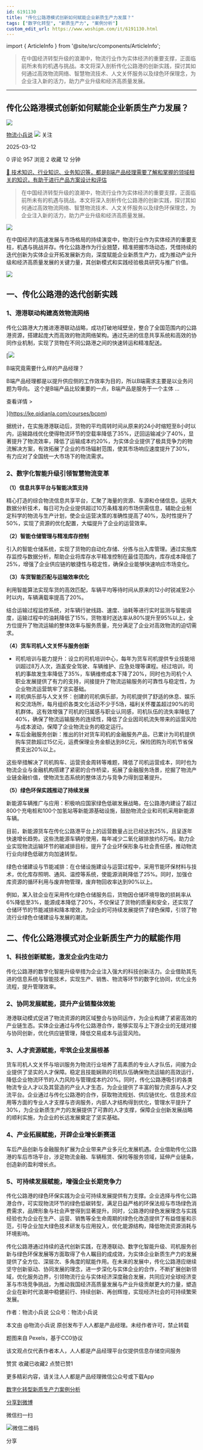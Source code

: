 ```yaml
---
id: 6191130
title: "传化公路港模式创新如何赋能企业新质生产力发展？"
tags: ["数字化转型", "新质生产力", "案例分析"]
custom_edit_url: https://www.woshipm.com/it/6191130.html
---
```

import { ArticleInfo } from '@site/src/components/ArticleInfo';

<ArticleInfo
    author="物流小兵说"
    authorLink="https://www.woshipm.com/u/658093"
    published="2025-03-12"
    views={957}
    comments={0}
    collects={2}
/>

> 在中国经济转型升级的浪潮中，物流行业作为实体经济的重要支撑，正面临前所未有的机遇与挑战。本文将深入剖析传化公路港的创新实践，探讨其如何通过高效物流网络、智慧物流技术、人文关怀服务以及绿色环保理念，为企业注入新的活力，助力产业升级和经济高质量发展。

---

## 传化公路港模式创新如何赋能企业新质生产力发展？

[![](https://static.woshipm.com/view/woshipm_api_def_20241230105723_1637.jpg?imageView2/1/w/72/h/72/q/100)](https://www.woshipm.com/u/658093)

[物流小兵说](https://www.woshipm.com/u/658093) ![](https://static.woshipm.com/tag/1101_1@2x.png) 关注

2025-03-12

0 评论 957 浏览 2 收藏 12 分钟

[🔗 技术知识、行业知识、业务知识等，都是B端产品经理需要了解和掌握的领域相关的知识，有助于进行产品方案设计和评估](https://ke.qidianla.com/courses/bcpm)

> 在中国经济转型升级的浪潮中，物流行业作为实体经济的重要支撑，正面临前所未有的机遇与挑战。本文将深入剖析传化公路港的创新实践，探讨其如何通过高效物流网络、智慧物流技术、人文关怀服务以及绿色环保理念，为企业注入新的活力，助力产业升级和经济高质量发展。

![](https://image.woshipm.com/2023/04/17/83fae930-dcf5-11ed-8851-00163e0b5ff3.png)

在中国经济的高速发展与市场格局的持续演变中，物流行业作为实体经济的重要支柱，机遇与挑战并存。传化公路港作为行业翘楚，精准把握市场动态，凭借持续的迭代创新为实体企业开拓发展新方向，深度赋能企业新质生产力，成为推动产业升级和经济高质量发展的关键力量，其创新模式和实践经验极具研究与推广价值。

![](https://image.woshipm.com/2025/03/12/1bed1e80-fedb-11ef-823c-00163e09d72f.png)

## 一、传化公路港的迭代创新实践

### 1、港港联动构建高效物流网络

传化公路港大力推进港港联动战略，成功打破地域壁垒，整合了全国范围内的公路港资源，搭建起庞大而高效的物流网络架构。通过先进的信息共享系统和高效的协同作业机制，实现了货物在不同公路港之间的快速转运和精准配送。

[![](https://image.woshipm.com/2023/08/02/f7cafd68-30e3-11ee-9da3-00163e0b5ff3.png)

B端究竟需要什么样的产品经理？

B端产品经理都是以提升供应侧的工作效率为目的，所以B端需求主要是以业务问题为导向。 这个是B端产品比较重要的一点，B端产品是服务于一个主体 ...

查看详情 >

](https://ke.qidianla.com/courses/bcpm)

据统计，在实施港港联动后，货物的平均周转时间从原来的24小时缩短至8小时以内，运输路线优化使得物流环节的空载率降低了35%，迂回运输减少了40%，显著提升了物流效率，降低了运输成本约20%，为实体企业提供了极具竞争力的物流解决方案，有效拓展了企业的市场辐射范围，使其市场响应速度提升了30%，有力应对了全国统一大市场下的物流需求。

### 2、数字化智能升级引领智慧物流变革

**（1）信息共享平台与智能决策支持**

精心打造的综合物流信息共享平台，汇聚了海量的货源、车源和仓储信息。运用大数据分析技术，每日可为企业提供超过10万条精准的市场供需信息，辅助企业制定科学的物流与生产计划，使企业运营决策的准确性提高了40%，及时性提升了50%，实现了资源的优化配置，大幅提升了企业的运营效率。

**（2）智能仓储管理与精准库存控制**

引入的智能仓储系统，实现了货物的自动化存储、分拣与出入库管理。通过实施库存监控与数据分析，帮助企业将库存水平精准控制在最佳范围内，库存成本降低了25%，增强了企业供应链的敏捷性与稳定性，确保企业能够快速响应市场变化。

**（3）车货智能匹配与运输效率优化**

利用智能算法实现车货的高效匹配，车辆平均等待时间从原来的12小时锐减至2小时以内，车辆满载率提高了20%。

结合运输过程监控系统，对车辆行驶线路、速度、油耗等进行实时监测与智能调度，运输过程中的油耗降低了15%，货物准时送达率从80%提升至95%以上，全方位提升了物流运输的整体效率与服务质量，充分满足了企业对高效物流的迫切需求。

**（4）货车司机人文关怀与服务创新**

*   司机培训与能力提升：设立的司机培训中心，每年为货车司机提供专业技能培训超过8万人次，涵盖安全驾驶、车辆维护、应急处理等课程。经过培训，司机的事故发生率降低了35%，车辆维修成本下降了20%，同时也为司机个人职业发展提供了有力的支持，间接提升了物流运输服务的可靠性与稳定性，为企业物流运营筑牢了坚实基础。
*   司机俱乐部与人文关怀：创建的司机俱乐部，为司机提供了舒适的休息、娱乐和交流场所，每月组织各类文化活动不少于5场，福利关怀覆盖超过90%的司机群体。这有效增强了司机的归属感与职业认同感，司机队伍的流失率降低了40%，确保了物流运输服务的连续性，降低了企业因司机流失带来的运营风险与成本波动，保障了企业物流业务的稳定运行。
*   车后金融服务创新：推出的针对货车司机的金融服务产品，已累计为司机提供购车贷款超过15亿元，运费保理业务金额达到8亿元，保险团购为司机节省保费支出20%以上。

这些举措解决了司机购车、运营资金周转等难题，降低了司机运营成本，同时也为物流企业与金融机构搭建了紧密的合作桥梁，拓展了金融服务场景，挖掘了物流产业链金融价值，使物流生态系统的整体活力与竞争力得到显著提升。

**（5）绿色环保实践推动了持续发展**

新能源车辆推广与应用：积极响应国家绿色低碳发展战略，在公路港内建设了超过800个充电桩和100个加氢站等新能源基础设施，鼓励物流企业和司机采用新能源车辆。

目前，新能源货车在传化公路港平台上的运营数量占比已经达到25%，且呈逐年快速增长趋势。这些洗能源车辆的使用，每年减少二氧化碳排放约8万吨，助力企业实现物流运输环节的碳减排目标，提升了企业环保形象与社会责任感，推动物流行业向绿色低碳方向加速转型。

绿色仓储建设与节能减排：在仓储设施建设与运营过程中，采用节能环保材料与技术，优化库存照明、通风、温控等系统，使能源消耗降低了25%。同时，加强仓库资源的循环利用与废弃物管理，废弃物回收率达到90%以上。

例如，某入驻企业在采用传化绿色仓储服务后，货物因仓储环境导致的损耗率从6%降低至3%，能源成本降低了20%，不仅保证了货物的质量和安全，还实现了仓储环节的节能减排和降本增效，为企业的可持续发展提供了绿色保障，引领了物流行业绿色仓储建设与发展的潮流。

## 二、传化公路港模式对企业新质生产力的赋能作用

### 1、科技创新赋能，激发企业内生动力

传化公路港的数字化智能升级举措为企业注入强大的科技创新活力。企业借助其先进的信息系统与智能技术，实现生产、销售、物流等环节的数字化协同，优化业务流程，提升管理效率。

### 2、协同发展赋能，提升产业链整体效能

港港联动模式促进了物流资源的跨区域整合与协同运作，为企业构建了紧密高效的产业链生态。实体企业通过与传化公路港合作，能够实现与上下游企业的无缝对接与协同创新，优化供应链管理，降低交易成本与运营风险。

### 3、人才资源赋能，牢筑企业发展根基

货车司机人文关怀与培训服务为物流行业培养了高素质的专业人才队伍，间接为企业提供了坚实的人才保障。稳定且技能娴熟的司机队伍确保物流运输的高效运行，降低企业物流环节的人力风险与管理成本约20%。同时，传化公路港吸引的各类物流专业人才以及其营造的产业人才生态，为企业提供了丰富的智力资源与人才交流平台。企业通过与传化公路港的合作，获取物流规划、供应链优化、信息技术应用等方面的专业人才支撑与咨询服务，内部人才结构得到优化，管理水平提升了30%，为企业新质生产力的发展提供了可靠的人才支撑，保障企业创新发展战略的顺利实施，为企业的长远发展奠定了坚实基础。

### 4、产业拓展赋能，开辟企业增长新赛道

车后产品创新与金融服务扩展为企业带来产业多元化发展机遇。企业借助传化公路港的车后市场平台，涉足物流金融、车辆租赁、保险等服务领域，延伸产业链条，创造新的盈利增长点。

### 5、可持续发展赋能，增强企业长期竞争力

传化公路港的绿色环保实践为企业可持续发展提供有力支撑。企业选择与传化公路港合作，可实现物流环节的绿色低碳转型，满足日益严格的环保法规与市场绿色消费需求，品牌形象与社会声誉得到显著提升。同时，公路港的绿色发展理念与实践经验也为企业在生产、运营、销售等全生命周期的绿色化改造提供了有益借鉴和示范，引导企业加大绿色技术研发与应用投入，优化能源结构，降低物流资源消耗与环境影响。

传化公路港通过持续的迭代创新实践，在港港联动、数字化智能升级、司机服务创新与绿色环保发展等方面取得了令人瞩目的成成效，为实体企业新质生产力的发展提供了全方位、深层次、多角度的赋能作用。在未来的发展中，传化公路港应继续坚守创新驱动、协同发展的理念，进一步深化与实体企业的合作，不断扩展创新领域，优化服务边界，引领物流行业与实体经济深度融合发展，共同应对全球经济变革与市场竞争挑战，为推动我国经济高质量发展与产业升级贡献更大的力量，塑造企业在新时代浪潮中稳健前行、持续创新、再创辉煌，实现经济社会的可持续繁荣发展。

作者：物流小兵说 公众号：物流小兵说

本文由 @物流小兵说 原创发布于人人都是产品经理。未经作者许可，禁止转载

题图来自 Pexels，基于CC0协议

该文观点仅代表作者本人，人人都是产品经理平台仅提供信息存储空间服务

赞赏 收藏已收藏2 点赞已赞1

更多精彩内容，请关注人人都是产品经理微信公众号或下载App

[数字化转型](https://www.woshipm.com/tag/%e6%95%b0%e5%ad%97%e5%8c%96%e8%bd%ac%e5%9e%8b)[新质生产力](https://www.woshipm.com/tag/%e6%96%b0%e8%b4%a8%e7%94%9f%e4%ba%a7%e5%8a%9b)[案例分析](https://www.woshipm.com/tag/%e6%a1%88%e4%be%8b%e5%88%86%e6%9e%90)

[分享到微博](https://service.weibo.com/share/share.php?appkey=2775287854&title=传化公路港模式创新如何赋能企业新质生产力发展？&url=https://www.woshipm.com/it/6191130.html&pic=https://image.woshipm.com/2023/04/17/83fae930-dcf5-11ed-8851-00163e0b5ff3.png)

微信扫一扫

![微信二维码](https://api.pwmqr.com/qrcode/create/?url=https://www.woshipm.com/it/6191130.html)

分享